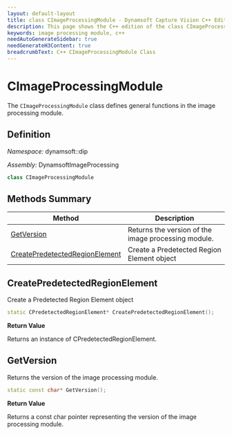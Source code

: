 ```yaml
---
layout: default-layout
title: class CImageProcessingModule - Dynamsoft Capture Vision C++ Edition API Reference
description: This page shows the C++ edition of the class CImageProcessingModule in Dynamsoft Utility Module.
keywords: image processing module, c++
needAutoGenerateSidebar: true
needGenerateH3Content: true
breadcrumbText: C++ CImageProcessingModule Class
---
```


# CImageProcessingModule

The `CImageProcessingModule` class defines general functions in the image processing module.

## Definition

*Namespace:* dynamsoft::dip

*Assembly:* DynamsoftImageProcessing

```cpp
class CImageProcessingModule 
```

## Methods Summary

| Method                                                    | Description                                        |
| --------------------------------------------------------- | -------------------------------------------------- |
| [GetVersion](#getversion)                                     | Returns the version of the image processing module. |
| [CreatePredetectedRegionElement](#createpredetectedregionelement) | Create a Predetected Region Element object |

## CreatePredetectedRegionElement

Create a Predetected Region Element object

```cpp
static CPredetectedRegionElement* CreatePredetectedRegionElement();
```

**Return Value**

Returns an instance of CPredetectedRegionElement.

## GetVersion

Returns the version of the image processing module.

```cpp
static const char* GetVersion();
```

**Return Value**

Returns a const char pointer representing the version of the image processing module.
